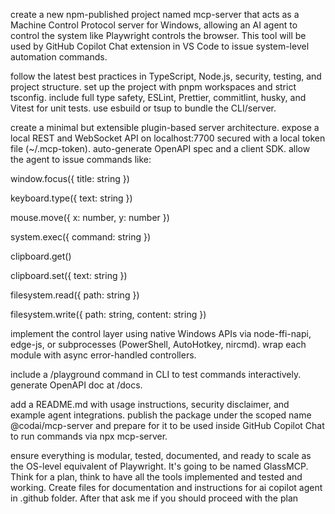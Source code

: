 create a new npm-published project named mcp-server that acts as a Machine
Control Protocol server for Windows, allowing an AI agent to control the system
like Playwright controls the browser. This tool will be used by GitHub Copilot
Chat extension in VS Code to issue system-level automation commands.

follow the latest best practices in TypeScript, Node.js, security, testing, and
project structure. set up the project with pnpm workspaces and strict tsconfig.
include full type safety, ESLint, Prettier, commitlint, husky, and Vitest for
unit tests. use esbuild or tsup to bundle the CLI/server.

create a minimal but extensible plugin-based server architecture. expose a local
REST and WebSocket API on localhost:7700 secured with a local token file
(~/.mcp-token). auto-generate OpenAPI spec and a client SDK. allow the agent to
issue commands like:

window.focus({ title: string })

keyboard.type({ text: string })

mouse.move({ x: number, y: number })

system.exec({ command: string })

clipboard.get()

clipboard.set({ text: string })

filesystem.read({ path: string })

filesystem.write({ path: string, content: string })

implement the control layer using native Windows APIs via node-ffi-napi,
edge-js, or subprocesses (PowerShell, AutoHotkey, nircmd). wrap each module with
async error-handled controllers.

include a /playground command in CLI to test commands interactively. generate
OpenAPI doc at /docs.

add a README.md with usage instructions, security disclaimer, and example agent
integrations. publish the package under the scoped name @codai/mcp-server and
prepare for it to be used inside GitHub Copilot Chat to run commands via npx
mcp-server.

ensure everything is modular, tested, documented, and ready to scale as the
OS-level equivalent of Playwright. It's going to be named GlassMCP. Think for a
plan, think to have all the tools implemented and tested and working. Create
files for documentation and instructions for ai copilot agent in .github folder.
After that ask me if you should proceed with the plan
